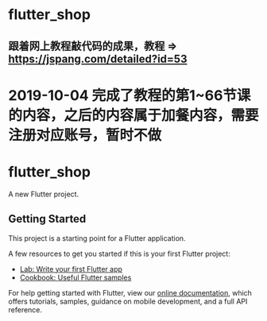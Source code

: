 # flutter_shop
跟着网上教程敲代码的成果，教程 => https://jspang.com/detailed?id=53
-------------------------------------------------------------------------------------
2019-10-04 完成了教程的第1~66节课的内容，之后的内容属于加餐内容，需要注册对应账号，暂时不做
======================================================================================
# flutter_shop

A new Flutter project.

## Getting Started

This project is a starting point for a Flutter application.

A few resources to get you started if this is your first Flutter project:

- [Lab: Write your first Flutter app](https://flutter.dev/docs/get-started/codelab)
- [Cookbook: Useful Flutter samples](https://flutter.dev/docs/cookbook)

For help getting started with Flutter, view our
[online documentation](https://flutter.dev/docs), which offers tutorials,
samples, guidance on mobile development, and a full API reference.
